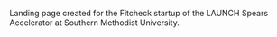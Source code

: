 Landing page created for the Fitcheck startup of the LAUNCH Spears Accelerator at Southern Methodist University.
